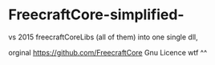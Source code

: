 # FreecraftCore-simplified-
vs 2015 freecraftCoreLibs (all of them) into one single dll,

 orginal https://github.com/FreecraftCore Gnu Licence wtf ^^
